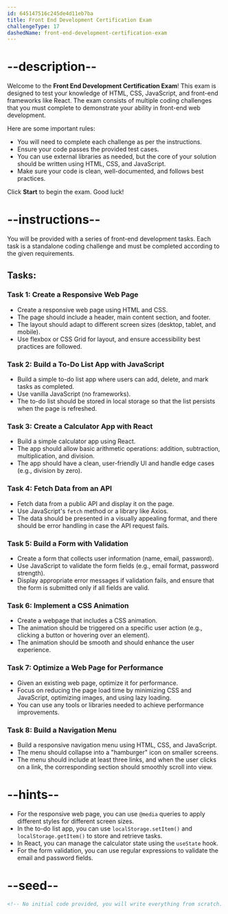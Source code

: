 ```yaml
---
id: 645147516c245de4d11eb7ba
title: Front End Development Certification Exam
challengeType: 17
dashedName: front-end-development-certification-exam
---
```


# --description--

Welcome to the **Front End Development Certification Exam**! This exam is designed to test your knowledge of HTML, CSS, JavaScript, and front-end frameworks like React. The exam consists of multiple coding challenges that you must complete to demonstrate your ability in front-end web development.

Here are some important rules:

- You will need to complete each challenge as per the instructions.
- Ensure your code passes the provided test cases.
- You can use external libraries as needed, but the core of your solution should be written using HTML, CSS, and JavaScript.
- Make sure your code is clean, well-documented, and follows best practices.

Click **Start** to begin the exam. Good luck!

# --instructions--

You will be provided with a series of front-end development tasks. Each task is a standalone coding challenge and must be completed according to the given requirements.

## Tasks:

### Task 1: Create a Responsive Web Page

- Create a responsive web page using HTML and CSS.
- The page should include a header, main content section, and footer.
- The layout should adapt to different screen sizes (desktop, tablet, and mobile).
- Use flexbox or CSS Grid for layout, and ensure accessibility best practices are followed.

### Task 2: Build a To-Do List App with JavaScript

- Build a simple to-do list app where users can add, delete, and mark tasks as completed.
- Use vanilla JavaScript (no frameworks).
- The to-do list should be stored in local storage so that the list persists when the page is refreshed.

### Task 3: Create a Calculator App with React

- Build a simple calculator app using React.
- The app should allow basic arithmetic operations: addition, subtraction, multiplication, and division.
- The app should have a clean, user-friendly UI and handle edge cases (e.g., division by zero).
  
### Task 4: Fetch Data from an API

- Fetch data from a public API and display it on the page.
- Use JavaScript's `fetch` method or a library like Axios.
- The data should be presented in a visually appealing format, and there should be error handling in case the API request fails.

### Task 5: Build a Form with Validation

- Create a form that collects user information (name, email, password).
- Use JavaScript to validate the form fields (e.g., email format, password strength).
- Display appropriate error messages if validation fails, and ensure that the form is submitted only if all fields are valid.

### Task 6: Implement a CSS Animation

- Create a webpage that includes a CSS animation.
- The animation should be triggered on a specific user action (e.g., clicking a button or hovering over an element).
- The animation should be smooth and should enhance the user experience.

### Task 7: Optimize a Web Page for Performance

- Given an existing web page, optimize it for performance.
- Focus on reducing the page load time by minimizing CSS and JavaScript, optimizing images, and using lazy loading.
- You can use any tools or libraries needed to achieve performance improvements.

### Task 8: Build a Navigation Menu

- Build a responsive navigation menu using HTML, CSS, and JavaScript.
- The menu should collapse into a "hamburger" icon on smaller screens.
- The menu should include at least three links, and when the user clicks on a link, the corresponding section should smoothly scroll into view.

# --hints--

- For the responsive web page, you can use `@media` queries to apply different styles for different screen sizes.
- In the to-do list app, you can use `localStorage.setItem()` and `localStorage.getItem()` to store and retrieve tasks.
- In React, you can manage the calculator state using the `useState` hook.
- For the form validation, you can use regular expressions to validate the email and password fields.

# --seed--

```html
<!-- No initial code provided, you will write everything from scratch. -->
